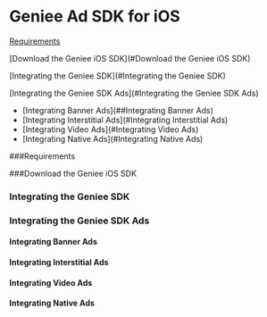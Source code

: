 Geniee Ad SDK for iOS
=====================

[Requirements](#Requirements)

[Download the Geniee iOS SDK](#Download the Geniee iOS SDK)

[Integrating the Geniee SDK](#Integrating the Geniee SDK)

[Integrating the Geniee SDK Ads](#Integrating the Geniee SDK Ads)
- [Integrating Banner Ads](##Integrating Banner Ads)  
- [Integrating Interstitial Ads](#Integrating Interstitial Ads)  
- [Integrating Video Ads](#Integrating Video Ads)  
- [Integrating Native Ads](#Integrating Native Ads)

###Requirements

###Download the Geniee iOS SDK

### Integrating the Geniee SDK

### Integrating the Geniee SDK Ads

#### Integrating Banner Ads

#### Integrating Interstitial Ads

#### Integrating Video Ads

#### Integrating Native Ads
